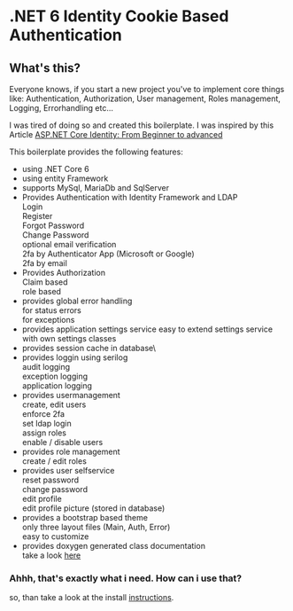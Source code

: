 # .NET 6 Identity Cookie Based Authentication

## What's this?

Everyone knows, if you start a new project you've to implement core things like: Authentication, Authorization, User management, Roles management, Logging, Errorhandling etc...

I was tired of doing so and created this boilerplate. I was inspired by this Article [ASP.NET Core Identity: From Beginner to advanced](https://burakneis.com/asp-net-core-identity/)

This boilerplate provides the following features:

* using .NET Core 6
* using entity Framework
* supports MySql, MariaDb and SqlServer
* Provides Authentication with Identity Framework and LDAP\
  Login\
  Register\
  Forgot Password\
  Change Password\
  optional email verification\
  2fa by Authenticator App (Microsoft or Google)\
  2fa by email
* Provides Authorization\
  Claim based\
  role based
* provides global error handling\
  for status errors\
  for exceptions
* provides application settings service
  easy to extend settings service with own settings classes
* provides session cache in database\
* provides loggin using serilog\
  audit logging\
  exception logging\
  application logging
* provides usermanagement\
  create, edit users\
  enforce 2fa\
  set ldap login\
  assign roles\
  enable / disable users
* provides role management\
  create / edit roles
* provides user selfservice\
  reset password\
  change password\
  edit profile\
  edit profile picture (stored in database)
* provides a bootstrap based theme\
  only three layout files (Main, Auth, Error)\
  easy to customize
* provides doxygen generated class documentation\
  take a look [here](https://htmlpreview.github.io/?https://github.com/madcoda9000/dotnet-cookie-based-identity/blob/main/Documentation/generated/html/index.html)

### Ahhh, that's exactly what i need. How can i use that?

so, than take a look at the install [instructions](https://github.com/madcoda9000/dotnet-cookie-based-identity/blob/main/Documentation/Install.md).
